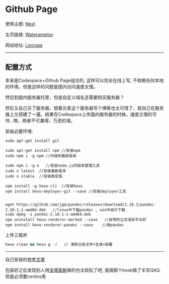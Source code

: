 # Github Page
使用主题: [Next](https://github.com/theme-next/hexo-theme-next)

主页链接: [Wateramelon](https://Lincyaw.github.io)

网站地址: [Lincyaw](www.lincyaw.xyz)



---

## 配置方式

本来是Codespace+Github Page组合的, 这样可以完全在线上写, 不依赖任何本地的环境，但是这样的问题是国内访问速度太慢。

然后到国内服务器托管，但是自定义域名还需要购买服务器？

然后又自己买了服务器，想着光拿这个服务器写个博客也太可惜了，就自己在服务器上又搭建了一遍。结果在Codespace上传国内服务器的时候，速度又慢的可怜...唉，两者不可兼得，万恶的墙。



安装必要环境: 

```shell
sudo apt-get install git

sudo apt-get install npm //安装npm
sudo npm i -g npm //升级到最新版本

sudo npm i -g n   //安装node.js的版本管理工具
sudo n latest  //安装最新版本
sudo n stable  //安装稳定版

npm install -g hexo-cli  //安装hexo
npm install hexo-deployer-git --save //安装deployer工具


wget https://github.com/jgm/pandoc/releases/download/2.10.1/pandoc-2.10.1-1-amd64.deb   //linux中下载pandoc , win中自行下载
sudo dpkg -i pandoc-2.10.1-1-amd64.deb
npm uninstall hexo-renderer-marked --save   //自带的公式渲染不太好
npm install hexo-renderer-pandoc --save    //用pandoc
```

上传三板斧

```sh
hexo clean && hexo g -d   // 清除已有文件+生成+部署
```

---

自己安装的[参考文章](https://zhuanlan.zhihu.com/p/120743882)

在装好之后发现别人用[宝塔面板](https://cloud.tencent.com/developer/article/1662792)做的也太轻松了吧, 我搞那个hook搞了半天QAQ. 但是必须要centos用

